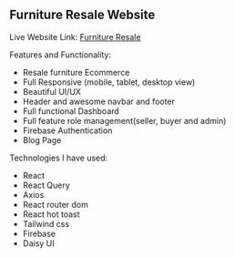 ## Furniture Resale Website

Live Website Link:
[Furniture Resale](https://resale-furniture.web.app/)

Features and Functionality:
 - Resale furniture Ecommerce
 - Full Responsive (mobile, tablet, desktop view)
 - Beautiful UI/UX
 - Header and awesome navbar and footer
 - Full functional Dashboard
 - Full feature role management(seller, buyer and admin)
 - Firebase Authentication
 - Blog Page 
 
Technologies I have used:
 - React
 - React Query
 - Axios
 - React router dom
 - React hot toast
 - Tailwind css
 - Firebase
 - Daisy UI
